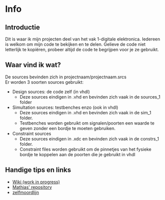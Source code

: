 # Info
## Introductie
Dit is waar ik mijn projecten deel van het vak 1-digitale elektronica.
Iedereen is welkom om mijn code te bekijken en te delen.
Gelieve de code niet letterlijk te kopiëren, probeer altijd de code te begrijpen voor je ze gebruikt.

## Waar vind ik wat?
De sources bevinden zich in projectnaam/projectnaam.srcs  
Er worden 3 soorten sources gebruikt:
* Design sources: de code zelf (in vhdl)
	* Deze sources eindigen in .vhd en bevinden zich vaak in de sources_1 folder
* Simultation sources: testbenches enzo (ook in vhdl)
	* Deze sources eindigen in .vhd en bevinden zich vaak in de sim_1 folder.
	* Testbenches worden gebruikt om signalen/poorten een waarde te geven zonder een bordje te moeten gebruiken.
* Constraint sources
	* Deze sources eindigen in .xdc en bevinden zich vaak in de constrs_1 folder.
	* Constraint files worden gebruikt om de pinnetjes van het fysieke bordje te koppelen aan de poorten die je gebruikt in vhdl
	
## Handige tips en links
* [Wiki (work in progress)](https://watcherwhale.github.io/EI-Wiki/)  
* [Mathias' repository](https://github.com/WatcherWhale/DigitalElectronics)
* [zelfmoordlijn](https://www.zelfmoord1813.be/)  
<!--stackedit_data:
eyJoaXN0b3J5IjpbMjE5NzEwMTAsNjcxMDQ0MjU2XX0=
-->
